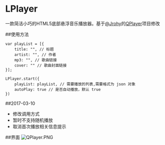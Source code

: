 # LPlayer
一款简洁小巧的HTML5底部悬浮音乐播放器。基于[@Jrohy](https://github.com/Jrohy)的[QPlayer](https://github.com/Jrohy/QPlayer)项目修改

##使用方法
```
var playList = [{
    title: "", // 标题
    artist: "", // 作者
    mp3: "", // 歌曲链接
    cover: "" // 歌曲封面链接
}];

LPlayer.start({
    playList: playList, // 需要播放的列表,需要格式为 json 对象
    autoPlay: true // 是否自动播放，默认 true
})
```

##2017-03-10
* 修改调用方式
* 暂时不支持随机播放
* 取消首次播放相关信息提示

##界面
![QPlayer.PNG][1]














[1]: https://32mb.space/usr/uploads/2016/08/858331127.png